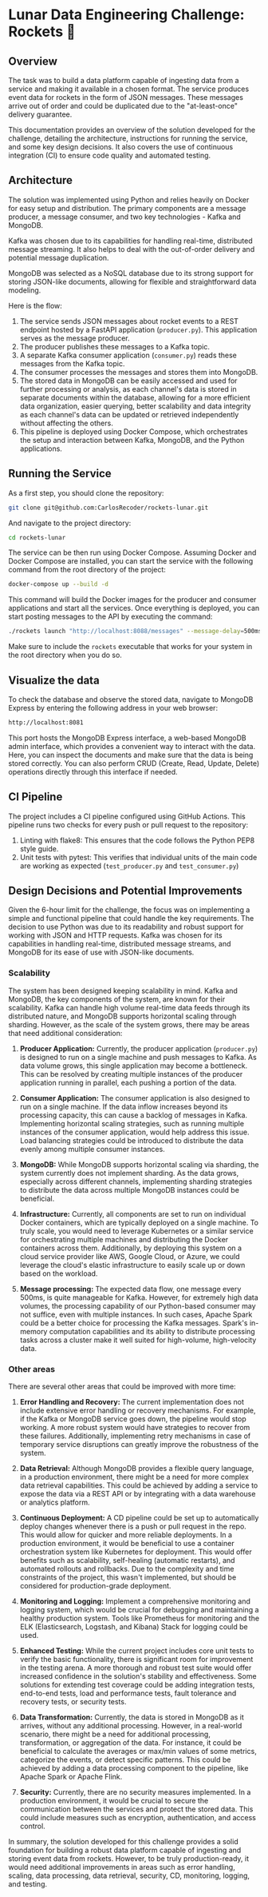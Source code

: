 # Lunar Data Engineering Challenge: Rockets 🚀

## Overview

The task was to build a data platform capable of ingesting data from a service and making it available in a chosen format. The service produces event data for rockets in the form of JSON messages. These messages arrive out of order and could be duplicated due to the "at-least-once" delivery guarantee.

This documentation provides an overview of the solution developed for the challenge, detailing the architecture, instructions for running the service, and some key design decisions. It also covers the use of continuous integration (CI) to ensure code quality and automated testing.

## Architecture

The solution was implemented using Python and relies heavily on Docker for easy setup and distribution. The primary components are a message producer, a message consumer, and two key technologies - Kafka and MongoDB.

Kafka was chosen due to its capabilities for handling real-time, distributed message streaming. It also helps to deal with the out-of-order delivery and potential message duplication.

MongoDB was selected as a NoSQL database due to its strong support for storing JSON-like documents, allowing for flexible and straightforward data modeling.

Here is the flow:

1. The service sends JSON messages about rocket events to a REST endpoint hosted by a FastAPI application (`producer.py`). This application serves as the message producer.
2. The producer publishes these messages to a Kafka topic.
3. A separate Kafka consumer application (`consumer.py`) reads these messages from the Kafka topic.
4. The consumer processes the messages and stores them into MongoDB. 
5. The stored data in MongoDB can be easily accessed and used for further processing or analysis, as each channel's data is stored in separate documents within the database, allowing for a more efficient data organization, easier querying, better scalability and data integrity as each channel's data can be updated or retrieved independently without affecting the others.
6. This pipeline is deployed using Docker Compose, which orchestrates the setup and interaction between Kafka, MongoDB, and the Python applications.

## Running the Service

As a first step, you should clone the repository:
```bash
git clone git@github.com:CarlosRecoder/rockets-lunar.git
```

And navigate to the project directory:
```bash
cd rockets-lunar
```

The service can be then run using Docker Compose. Assuming Docker and Docker Compose are installed, you can start the service with the following command from the root directory of the project:

```bash
docker-compose up --build -d
```

This command will build the Docker images for the producer and consumer applications and start all the services. Once everything is deployed, you can start posting messages to the API by executing the command:

```bash
./rockets launch "http://localhost:8088/messages" --message-delay=500ms --concurrency-level=1
```

Make sure to include the `rockets` executable that works for your system in the root directory when you do so.

## Visualize the data

To check the database and observe the stored data, navigate to MongoDB Express by entering the following address in your web browser:

```bash
http://localhost:8081
```

This port hosts the MongoDB Express interface, a web-based MongoDB admin interface, which provides a convenient way to interact with the data. Here, you can inspect the documents and make sure that the data is being stored correctly. You can also perform CRUD (Create, Read, Update, Delete) operations directly through this interface if needed.

## CI Pipeline

The project includes a CI pipeline configured using GitHub Actions. This pipeline runs two checks for every push or pull request to the repository:

1. Linting with flake8: This ensures that the code follows the Python PEP8 style guide.
2. Unit tests with pytest: This verifies that individual units of the main code are working as expected (`test_producer.py` and `test_consumer.py`)


## Design Decisions and Potential Improvements

Given the 6-hour limit for the challenge, the focus was on implementing a simple and functional pipeline that could handle the key requirements. The decision to use Python was due to its readability and robust support for working with JSON and HTTP requests. Kafka was chosen for its capabilities in handling real-time, distributed message streams, and MongoDB for its ease of use with JSON-like documents.

### Scalability

The system has been designed keeping scalability in mind. Kafka and MongoDB, the key components of the system, are known for their scalability. Kafka can handle high volume real-time data feeds through its distributed nature, and MongoDB supports horizontal scaling through sharding. However, as the scale of the system grows, there may be areas that need additional consideration:

1. **Producer Application:** Currently, the producer application (`producer.py`) is designed to run on a single machine and push messages to Kafka. As data volume grows, this single application may become a bottleneck. This can be resolved by creating multiple instances of the producer application running in parallel, each pushing a portion of the data.

2. **Consumer Application:** The consumer application is also designed to run on a single machine. If the data inflow increases beyond its processing capacity, this can cause a backlog of messages in Kafka. Implementing horizontal scaling strategies, such as running multiple instances of the consumer application, would help address this issue. Load balancing strategies could be introduced to distribute the data evenly among multiple consumer instances.

3. **MongoDB:** While MongoDB supports horizontal scaling via sharding, the system currently does not implement sharding. As the data grows, especially across different channels, implementing sharding strategies to distribute the data across multiple MongoDB instances could be beneficial.

4. **Infrastructure:** Currently, all components are set to run on individual Docker containers, which are typically deployed on a single machine. To truly scale, you would need to leverage Kubernetes or a similar service for orchestrating multiple machines and distributing the Docker containers across them. Additionally, by deploying this system on a cloud service provider like AWS, Google Cloud, or Azure, we could leverage the cloud's elastic infrastructure to easily scale up or down based on the workload.

5. **Message processing:** The expected data flow, one message every 500ms, is quite manageable for Kafka. However, for extremely high data volumes, the processing capability of our Python-based consumer may not suffice, even with multiple instances. In such cases, Apache Spark could be a better choice for processing the Kafka messages. Spark's in-memory computation capabilities and its ability to distribute processing tasks across a cluster make it well suited for high-volume, high-velocity data.

### Other areas

There are several other areas that could be improved with more time:

1. **Error Handling and Recovery:** The current implementation does not include extensive error handling or recovery mechanisms. For example, if the Kafka or MongoDB service goes down, the pipeline would stop working. A more robust system would have strategies to recover from these failures. Additionally, implementing retry mechanisms in case of temporary service disruptions can greatly improve the robustness of the system. 

2. **Data Retrieval:** Although MongoDB provides a flexible query language, in a production environment, there might be a need for more complex data retrieval capabilities. This could be achieved by adding a service to expose the data via a REST API or by integrating with a data warehouse or analytics platform.

3. **Continuous Deployment:** A CD pipeline could be set up to automatically deploy changes whenever there is a push or pull request in the repo. This would allow for quicker and more reliable deployments. In a production environment, it would be beneficial to use a container orchestration system like Kubernetes for deployment. This would offer benefits such as scalability, self-healing (automatic restarts), and automated rollouts and rollbacks. Due to the complexity and time constraints of the project, this wasn't implemented, but should be considered for production-grade deployment.

4. **Monitoring and Logging:** Implement a comprehensive monitoring and logging system, which would be crucial for debugging and maintaining a healthy production system. Tools like Prometheus for monitoring and the ELK (Elasticsearch, Logstash, and Kibana) Stack for logging could be used.

5. **Enhanced Testing:** While the current project includes core unit tests to verify the basic functionality, there is significant room for improvement in the testing arena. A more thorough and robust test suite would offer increased confidence in the solution's stability and effectiveness. Some solutions for extending test coverage could be adding integration tests, end-to-end tests, load and performance tests, fault tolerance and recovery tests, or security tests.

6. **Data Transformation:** Currently, the data is stored in MongoDB as it arrives, without any additional processing. However, in a real-world scenario, there might be a need for additional processing, transformation, or aggregation of the data. For instance, it could be beneficial to calculate the averages or max/min values of some metrics, categorize the events, or detect specific patterns. This could be achieved by adding a data processing component to the pipeline, like Apache Spark or Apache Flink.

7. **Security:** Currently, there are no security measures implemented. In a production environment, it would be crucial to secure the communication between the services and protect the stored data. This could include measures such as encryption, authentication, and access control.

In summary, the solution developed for this challenge provides a solid foundation for building a robust data platform capable of ingesting and storing event data from rockets. However, to be truly production-ready, it would need additional improvements in areas such as error handling, scaling, data processing, data retrieval, security, CD, monitoring, logging, and testing.